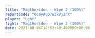 ```yaml
---
title: "Magtheridon - Wipe 2 (100%)"
reportCode: "6C8yAqQ7W3kVjJnX"
player: "Lght"
fight: "Magtheridon - Wipe 2 (100%)"
date: 2021-08-04T18:53:40.409000+00:00
---
```

